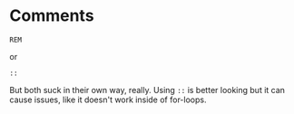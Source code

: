 # Comments


```
REM
```

or

```
::
```

But both suck in their own way, really. Using `::` is better looking but it can cause issues, like it doesn't work inside of for-loops.


